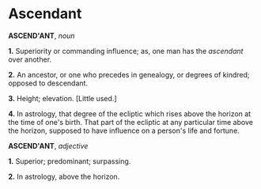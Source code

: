 # Ascendant

**ASCEND'ANT**, _noun_

**1.** Superiority or commanding influence; as, one man has the _ascendant_ over another.

**2.** An ancestor, or one who precedes in genealogy, or degrees of kindred; opposed to descendant.

**3.** Height; elevation. \[Little used.\]

**4.** In astrology, that degree of the ecliptic which rises above the horizon at the time of one's birth. That part of the ecliptic at any particular time above the horizon, supposed to have influence on a person's life and fortune.

**ASCEND'ANT**, _adjective_

**1.** Superior; predominant; surpassing.

**2.** In astrology, above the horizon.